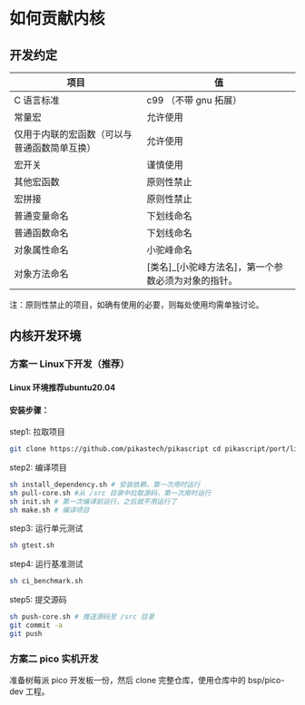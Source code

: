 # 如何贡献内核
## 开发约定
| 项目 | 值 |
| --- | --- |
| C 语言标准 | c99 （不带 gnu 拓展） |
| 常量宏 | 允许使用 |
| 仅用于内联的宏函数（可以与普通函数简单互换） | 允许使用 |
| 宏开关 | 谨慎使用 |
| 其他宏函数 | 原则性禁止 |
| 宏拼接 | 原则性禁止 |
| 普通变量命名 | 下划线命名 |
| 普通函数命名 | 下划线命名 |
| 对象属性命名 | 小驼峰命名 |
| 对象方法命名 | [类名]_[小驼峰方法名]，第一个参数必须为对象的指针。 |

注：原则性禁止的项目，如确有使用的必要，则每处使用均需单独讨论。
## 内核开发环境
### 方案一 Linux下开发（推荐）
#### Linux 环境推荐ubuntu20.04
#### 安装步骤：
step1: 拉取项目
```bash
git clone https://github.com/pikastech/pikascript cd pikascript/port/linux
```
step2: 编译项目
```bash
sh install_dependency.sh # 安装依赖，第一次用时运行 
sh pull-core.sh #从 /src 目录中拉取源码，第一次用时运行
sh init.sh # 第一次编译前运行，之后就不用运行了  
sh make.sh # 编译项目
```
step3: 运行单元测试
```bash
sh gtest.sh
```
step4: 运行基准测试
```bash
sh ci_benchmark.sh
```
step5: 提交源码
```bash
sh push-core.sh # 推送源码至 /src 目录
git commit -a
git push
```
### 方案二 pico 实机开发
准备树莓派 pico 开发板一份，然后 clone 完整仓库，使用仓库中的 bsp/pico-dev 工程。
